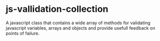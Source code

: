# js-vallidation-collection
A javascript class that contains a wide array of methods for validating javascript variables, arrays and objects and provide usefull feedback on points of failure.

